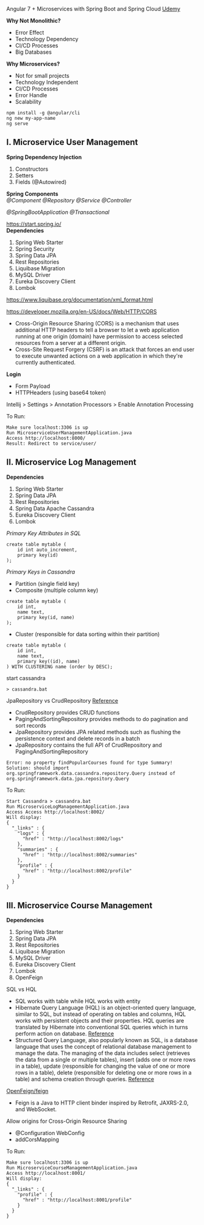 Angular 7 + Microservices with Spring Boot and Spring Cloud
[Udemy](https://www.udemy.com/angular-7-microservices-with-spring-boot-and-spring-cloud/)

**Why Not Monolithic?**
- Error Effect
- Technology Dependency
- CI/CD Processes
- Big Databases

**Why Microservices?**
- Not for small projects
- Technology Independent
- CI/CD Processes
- Error Handle
- Scalability

```
npm install -g @angular/cli
ng new my-app-name
ng serve
```
 
## I. Microservice User Management
  
**Spring Dependency Injection**
1. Constructors
2. Setters
3. Fields (@Autowired)

**Spring Components**  
*@Component @Repository @Service @Controller*

*@SpringBootApplication*
*@Transactional*

https://start.spring.io/  
**Dependencies**
1. Spring Web Starter
2. Spring Security
3. Spring Data JPA
4. Rest Repositories
5. Liquibase Migration
6. MySQL Driver
7. Eureka Discovery Client
8. Lombok

https://www.liquibase.org/documentation/xml_format.html 

https://developer.mozilla.org/en-US/docs/Web/HTTP/CORS

- Cross-Origin Resource Sharing (CORS) is a mechanism that uses additional HTTP headers to tell a browser to let a web application running at one origin (domain) have permission to access selected resources from a server at a different origin.
- Cross-Site Request Forgery (CSRF) is an attack that forces an end user to execute unwanted actions on a web application in which they're currently authenticated. 

**Login**
- Form Payload
- HTTPHeaders (using base64 token)


Intellij > Settings > Annotation Processors > Enable Annotation Processing

To Run:
```
Make sure localhost:3306 is up
Run MicroserviceUserManagementApplication.java
Access http://localhost:8000/
Result: Redirect to service/user/
```

## II. Microservice Log Management
**Dependencies**
1. Spring Web Starter
2. Spring Data JPA
3. Rest Repositories
4. Spring Data Apache Cassandra
5. Eureka Discovery Client
6. Lombok

*Primary Key Attributes in SQL*
```
create table mytable (
	id int auto_increment,
	primary key(id)
);
```

*Primary Keys in Cassandra*
- Partition (single field key)
- Composite (multiple column key)
```
create table mytable (
	id int,
	name text,
	primary key(id, name)
);
```
- Cluster (responsible for data sorting within their partition)
```
create table mytable (
	id int,
	name text,
	primary key((id), name)	
) WITH CLUSTERING name (order by DESC); 
```

start cassandra
```
> cassandra.bat
```

JpaRepository vs CrudRepository [Reference](https://www.baeldung.com/spring-data-repositories)
- CrudRepository provides CRUD functions
- PagingAndSortingRepository provides methods to do pagination and sort records
- JpaRepository provides JPA related methods such as flushing the persistence context and delete records in a batch
- JpaRepository contains the full API of CrudRepository and PagingAndSortingRepository

```
Error: no property findPopularCourses found for type Summary!
Solution: should import org.springframework.data.cassandra.repository.Query instead of org.springframework.data.jpa.repository.Query
```

To Run:
```
Start Cassandra > cassandra.bat
Run MicroserviceLogManagementApplication.java
Access Access http://localhost:8002/
Will display:
{
  "_links" : {
    "logs" : {
      "href" : "http://localhost:8002/logs"
    },
    "summaries" : {
      "href" : "http://localhost:8002/summaries"
    },
    "profile" : {
      "href" : "http://localhost:8002/profile"
    }
  }
}
```


## III. Microservice Course Management
**Dependencies**
1. Spring Web Starter
2. Spring Data JPA
3. Rest Repositories
4. Liquibase Migration
5. MySQL Driver
6. Eureka Discovery Client
7. Lombok
8. OpenFeign

SQL vs HQL
- SQL works with table while HQL works with entity
- Hibernate Query Language (HQL) is an object-oriented query language, similar to SQL, but instead of operating on tables and columns, HQL works with persistent objects and their properties. HQL queries are translated by Hibernate into conventional SQL queries which in turns perform action on database. [Reference](https://www.quora.com/What-are-the-key-differences-between-SQL-Query-and-Hibernate-Query-Language-HQL)
- Structured Query Language, also popularly known as SQL, is a database language that uses the concept of relational database management to manage the data.  The managing of the data includes select (retrieves the data from a single or multiple tables), insert (adds one or more rows in a table), update (responsible for changing the value of one or more rows in a table), delete (responsible for deleting one or more rows in a table) and schema creation through queries. [Reference](http://www.differencebetween.net/technology/software-technology/difference-between-sql-and-hql/)

[OpenFeign/feign](https://github.com/OpenFeign/feign)
- Feign is a Java to HTTP client binder inspired by Retrofit, JAXRS-2.0, and WebSocket.

Allow origins for Cross-Origin Resource Sharing
- @Configuration WebConfig
- addCorsMapping

To Run:
```
Make sure localhost:3306 is up
Run MicroserviceCourseManagementApplication.java
Access http://localhost:8001/
Will display:
{
  "_links" : {
    "profile" : {
      "href" : "http://localhost:8001/profile"
    }
  }
}
```